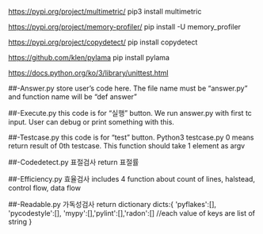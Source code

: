 https://pypi.org/project/multimetric/
pip3 install multimetric

https://pypi.org/project/memory-profiler/
pip install -U memory_profiler

https://pypi.org/project/copydetect/
pip install copydetect

https://github.com/klen/pylama
pip install pylama

https://docs.python.org/ko/3/library/unittest.html

##-Answer.py 
store user’s code here. The file name must be “answer.py” and function name will be “def answer”

##-Execute.py 
this code is for “실행” button. We run answer.py with first tc input. User can debug or print something with this.

##-Testcase.py 
this code is for “test” button. Python3 testcase.py 0 means return result of 0th testcase. This function should take 1 element as argv

##-Codedetect.py 
표절검사 return 표절률

##-Efficiency.py 
효율검사 includes 4 function about count of lines, halstead, control flow, data flow 

##-Readable.py 
가독성검사 return dictionary 
 dicts:{
        'pyflakes':[], 'pycodestyle':[], 'mypy':[],'pylint':[],'radon':[] //each value of keys are list of string
        }
